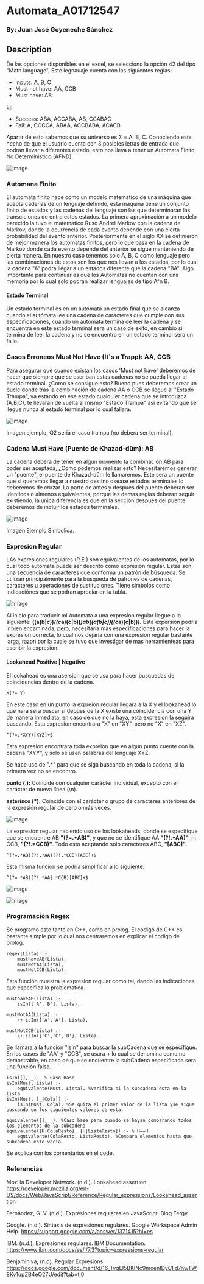 # Automata_A01712547
### By: Juan José Goyeneche Sánchez
## Description
De las opciones disponibles en el excel, se selecciono la opción 42 del tipo "Math language", Este legnauaje cuenta con las siguientes reglas: 
- Inputs: A, B, C
- Must not have: AA,  CCB
- Must have: AB
  
Ej:
- Success: ABA, ACCABA, AB, CCABAC
- Fail: A, CCCCA, ABAA, ACCBABA, ACACB

Apartir de esto sabemos que su universo es  Σ = A, B, C. Conociendo este hecho de que el usuario cuenta con 3 posibles letras de entrada que podran llevar a diferentes estado, esto nos lleva a tener un Automata Finito No Deterministico (AFND). 

![image](https://github.com/user-attachments/assets/e7eeb49d-f243-41d6-ba11-a4cce002d6ef)

### Automana Finito
El automata finito nace como un modelo matematico de una máquina que acepta cadenas de un lenguaje definido, esta maquina tiene un conjunto finito de estados y las cadenas del lenguaje son las que determinaran las transciciones de entre estos estados. La primera aproximación a un modelo parecido la tuvo el matematico Ruso Andrei Markov con la cadena de Markov, donde la ocurrencia de cada evento depende con una cierta probabilidad del evento anterior. Posteriormente en el siglo XX se definieron de mejor manera los automatas finitos, pero lo que pasa en la cadena de Markov donde cada evento depende del anterior se sigue manteniendo de cierta manera. En nuestro caso tenemos solo A, B, C como lenguaje pero las combinaciones de estos son los que nos llevan a los estados, por lo cual la cadena "A" podra llegar a un estados diferente que la cadena "BA". Algo importante para continuar es que los Automatas no cuentan con una memoria por lo cual solo podran realizar lenguajes de tipo A^n B.

#### Estado Terminal
Un estado terminal es en un autómata un estado final que se alcanza cuando el autómata lee una cadena de caracteres que cumple con sus especificaciones, cuando un automata termina de leer la cadena y se encuentra en este estado terminal sera un caso de exito, en cambio si termina de leer la cadena y no se encuentra en un estado terminal sera un fallo.

### Casos Erroneos Must Not Have (It´s a Trapp): AA, CCB
Para asegurar que cuando existan los casos 'Must not have' deberemos de hacer que siempre que se escriban estas cadenas no se pueda llegar al estado terminal. ¿Como se consigue esto? Bueno pues deberemos crear un bucle donde tras la combinación de cadena AA o CCB se llegue al "Estado Trampa", ya estando en ese estado cualquier cadena que se introduzca (A,B,C), te llevaran de vuelta al mismo "Estado Trampa" asi evitando que se llegue nunca al estado terminal por lo cual fallara.  

![image](https://github.com/user-attachments/assets/2b4e8ff8-5807-42da-881c-acf0ef1dae74)

Imagen ejemplo, Q2 seria el caso trampa (no debera ser terminal).

### Cadena Must Have (Puente de Khazad-dûm): AB
La cadena debera de tener en algun momento la combinación AB para poder ser aceptada, ¿Como podemos realizar esto? Necesitaremos generar un "puente", el puente de Khazad-dûm le llamaremos. Este sera un puente que si queremos llegar a nuestro destino osease estados terminales lo deberemos de cruzar. La parte de antes y despues del puente deberan ser identicos o almenos equivalentes, porque las demas reglas deberan seguir existiendo, la unica diferencia es que en la sección despues del puente deberemos de incluir los estados terminales.

![image](https://github.com/user-attachments/assets/794832ee-ec74-4437-865c-c868bceea488)

Imagen Ejemplo Simbolica.

### Expresion Regular
LAs expresiones regulares (R.E.) son equivalentes de los automatas, por lo cual todo automata puede ser descrito como expresion regular. Estas son una secuencia de caracteres que conforma un patrón de búsqueda. Se utilizan principalmente para la busqueda de patrones de cadenas, caracteres u operaciones de sustituciones. Tiene simbolos como indicaciónes que se podran apreciar en la tabla. 

![image](https://github.com/user-attachments/assets/31f99ed6-b84c-436b-b97f-c959ce0e0ce2)

Al inicio para traducir mi Automata a una expresion regular llegue a lo siguiente: __((a(b|c))*((c*a)(c|b))*)*ab((a(b|c))*((c*a)(c|b))*)*.__ Esta expersion podria ir bien encaminada, pero, necesitaria mas especificaciones para hacer la expresion correcta, lo cual nos dejaria con una expresion regular bastante larga, razon por la cuale se tuvo que investigar de mas herramienteas para escribir la expresion.

#### Lookahead Positive | Negative
El lookahead es una asersion que se usa para hacer busquedas de coincidencias dentro de la cadena.
```
X(?= Y)
```
En este caso en un punto la expreion regular llegara a la X y el lookahead lo que hara sera buscar si depues de la X existe una coincidencia con una Y de manera inmediata, en caso de que no la haya, esta expresion la seguira buscando. Esta expresion encontrara "X" en "XY", pero no "X" en "XZ".
```
^(?=.*XYY)[XYZ]+$
```
Esta expresion encontrara toda expreion que en algun punto cuente con la cadena "XYY", y solo se usen palabras del lenguaje XYZ. 

Se hace uso de ".*" para que se siga buscando en toda la cadena, si la primera vez no se encontro.


  **punto (.):**
Coincide con cualquier carácter individual, excepto con el carácter de nueva línea (\n).

 **asterisco (*):** 
Coincide con el carácter o grupo de caracteres anteriores de la expresión regular de cero o más veces.

![image](https://github.com/user-attachments/assets/7b78136d-35cf-4fdd-a8d9-8236e2f91a24)

La expresion regular haciendo uso de los lookaheads, donde se especifique que se encuentre AB **"(?=.*AB)"**, y que no se identifique AA **"(?!.*AA)"**, ni CCB, **"(?!.*CCB)"**. Todo esto aceptando solo caracteres ABC, **"[ABC]"**.

```
^(?=.*AB)(?!.*AA)(?!.*CCB)[ABC]+$
```

Esta misma funcion se podria simplificar a lo siguiente: 

```
^(?=.*AB)(?!.*AA|.*CCB)[ABC]+$
```

![image](https://github.com/user-attachments/assets/f2e31af4-5873-4b05-b251-334291caae94)

![image](https://github.com/user-attachments/assets/8d8aac51-a44f-4bfd-bd56-d390b7e1ed24)


### Programación Regex
Se programo esto tanto en C++, como en prolog. El codigo de C++ es bastante simple por lo cual nos centraremos en explicar el codigo de prolog.
```
regex(Lista) :-
    musthaveAB(Lista),
    mustNotAA(Lista),
    mustNotCCB(Lista).
```
Esta función muestra la expresion regular como tal, dando las indicaciones que especifica la problematica.

```
musthaveAB(Lista) :- 
    isIn(['A','B'], Lista).

mustNotAA(Lista) :- 
    \+ isIn(['A','A'], Lista).

mustNotCCB(Lista) :- 
    \+ isIn(['C','C','B'], Lista).
```
Se llamara a la funcion "isIn" para buscar la subCadena que se especifique. En los casos de "AA" y "CCB", se usara **\+** lo cual se denomina como no demostrable, en caso de que se encuentre la subCadena especificada sera una función falsa.

```
isIn([], _).  % Caso Base
isIn(Must, Lista) :-
    equivalente(Must, Lista). %verifica si la subcadena esta en la lista
isIn(Must, [_|Cola]) :-      
    isIn(Must, Cola). %Se quita el primer valor de la lista yse sigue buscando en los siguientes valores de esta.

equivalente([], _). %Caso base para cuando se hayan comparando todos los elementos de la subcadena
equivalente([H|ColaResto], [H|ListaResto]) :- % H==H
    equivalente(ColaResto, ListaResto). %Compara elementos hasta que subcadena este vacia
```
Se explica con los comentarios en el code.

### Referencias
Mozilla Developer Network. (n.d.). Lookahead assertion. https://developer.mozilla.org/en-US/docs/Web/JavaScript/Reference/Regular_expressions/Lookahead_assertion

Fernández, G. V. (n.d.). Expresiones regulares en JavaScript. Blog Fergv. [](https://blog.fergv.com/js/regex/#condicionales)

Google. (n.d.). Sintaxis de expresiones regulares. Google Workspace Admin Help. https://support.google.com/a/answer/1371415?hl=es

IBM. (n.d.). Expresiones regulares. IBM Documentation. https://www.ibm.com/docs/es/i/7.3?topic=expressions-regular

Benjaminiva, (n.d). Regular Expresions. https://docs.google.com/document/d/16_TvqEI5BKINc9mcenIDyCFd7nwTW8Kv1upZB4eO27U/edit?tab=t.0
